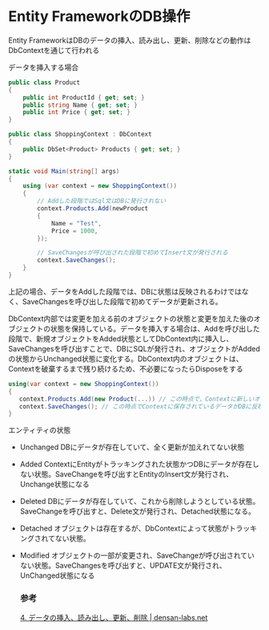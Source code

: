 # Entity FrameworkのDB操作

Entity FrameworkはDBのデータの挿入、読み出し、更新、削除などの動作はDbContextを通じて行われる

データを挿入する場合

```c#
public class Product
{
    public int ProductId { get; set; }
    public string Name { get; set; }
    public int Price { get; set; }
}

public class ShoppingContext : DbContext
{
    public DbSet<Product> Products { get; set; }
}

static void Main(string[] args)
{
    using (var context = new ShoppingContext())
    {
        // Addした段階ではSql文はDBに発行されない
        context.Products.Add(newProduct
        {
            Name = "Test",
            Price = 1000,
        });

        // SaveChangesが呼び出された段階で初めてInsert文が発行される
        context.SaveChanges();
    }
}
```

上記の場合、データをAddした段階では、DBに状態は反映されるわけではなく、SaveChangesを呼び出した段階で初めてデータが更新される。

DbContext内部では変更を加える前のオブジェクトの状態と変更を加えた後のオブジェクトの状態を保持している。データを挿入する場合は、Addを呼び出した段階で、新規オブジェクトをAdded状態としてDbContext内に挿入し、SaveChangesを呼び出すことで、DBにSQLが発行され、オブジェクトがAddedの状態からUnchanged状態に変化する。DbContext内のオブジェクトは、Contextを破棄するまで残り続けるため、不必要になったらDisposeをする

```c#
using(var context = new ShoppingContext())
{
   context.Products.Add(new Product(...)) // この時点で，Contextに新しいオブジェクトが追加されAdded状態になる
   context.SaveChanges(); // この時点でContextに保存されているデータがDBに反映される
}
```
エンティティの状態

- Unchanged
  DBにデータが存在していて、全く更新が加えれてない状態
- Added
  ContextにEntityがトラッキングされた状態かつDBにデータが存在しない状態。SaveChangeを呼び出すとEntityのInsert文が発行され、Unchange状態になる
- Deleted
  DBにデータが存在していて、これから削除しようとしている状態。 SaveChangeを呼び出すと、Delete文が発行され、Detached状態になる。
- Detached
  オブジェクトは存在するが、DbContextによって状態がトラッキングされてない状態。
- Modified
  オブジェクトの一部が変更され、SaveChangeが呼び出されていない状態。SaveChangesを呼び出すと、UPDATE文が発行され、UnChanged状態になる

  ### 参考

  [4\. データの挿入、読み出し、更新、削除 \| densan\-labs\.net](https://densan-labs.net/tech/codefirst/adddelete.html)
